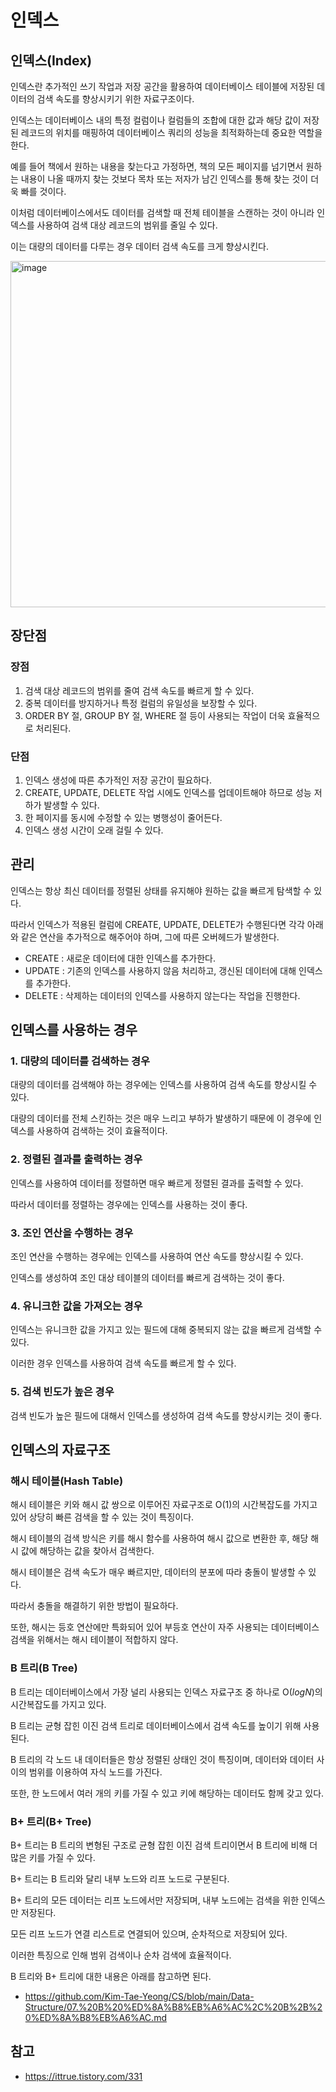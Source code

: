 # 인덱스
## 인덱스(Index)
인덱스란 추가적인 쓰기 작업과 저장 공간을 활용하여 데이터베이스 테이블에 저장된 데이터의 검색 속도를 향상시키기 위한 자료구조이다.

인덱스는 데이터베이스 내의 특정 컬럼이나 컬럼들의 조합에 대한 값과 해당 값이 저장된 레코드의 위치를 매핑하여 데이터베이스 쿼리의 성능을 최적화하는데 중요한 역할을 한다.

예를 들어 책에서 원하는 내용을 찾는다고 가정하면, 책의 모든 페이지를 넘기면서 원하는 내용이 나올 때까지 찾는 것보다 목차 또는 저자가 남긴 인덱스를 통해 찾는 것이 더욱 빠를 것이다.

이처럼 데이터베이스에서도 데이터를 검색할 때 전체 테이블을 스캔하는 것이 아니라 인덱스를 사용하여 검색 대상 레코드의 범위를 줄일 수 있다.

이는 대량의 데이터를 다루는 경우 데이터 검색 속도를 크게 향상시킨다.

<img width="554" alt="image" src="https://github.com/user-attachments/assets/3676ed26-aea7-4ddc-9016-3055ff0880a5" />

## 장단점
### 장점

1. 검색 대상 레코드의 범위를 줄여 검색 속도를 빠르게 할 수 있다.
2. 중복 데이터를 방지하거나 특정 컬럼의 유일성을 보장할 수 있다.
3. ORDER BY 절, GROUP BY 절, WHERE 절 등이 사용되는 작업이 더욱 효율적으로 처리된다.

### 단점

1. 인덱스 생성에 따른 추가적인 저장 공간이 필요하다.
2. CREATE, UPDATE, DELETE 작업 시에도 인덱스를 업데이트해야 하므로 성능 저하가 발생할 수 있다.
3. 한 페이지를 동시에 수정할 수 있는 병행성이 줄어든다.
4. 인덱스 생성 시간이 오래 걸릴 수 있다.

## 관리
인덱스는 항상 최신 데이터를 정렬된 상태를 유지해야 원하는 값을 빠르게 탐색할 수 있다.

따라서 인덱스가 적용된 컬럼에 CREATE, UPDATE, DELETE가 수행된다면 각각 아래와 같은 연산을 추가적으로 해주어야 하며, 그에 따른 오버헤드가 발생한다.

- CREATE : 새로운 데이터에 대한 인덱스를 추가한다.
- UPDATE : 기존의 인덱스를 사용하지 않음 처리하고, 갱신된 데이터에 대해 인덱스를 추가한다.
- DELETE : 삭제하는 데이터의 인덱스를 사용하지 않는다는 작업을 진행한다.

## 인덱스를 사용하는 경우
### 1. 대량의 데이터를 검색하는 경우
대량의 데이터를 검색해야 하는 경우에는 인덱스를 사용하여 검색 속도를 향상시킬 수 있다.

대량의 데이터를 전체 스킨하는 것은 매우 느리고 부하가 발생하기 때문에 이 경우에 인덱스를 사용하여 검색하는 것이 효율적이다.

### 2. 정렬된 결과를 출력하는 경우
인덱스를 사용하여 데이터를 정렬하면 매우 빠르게 정렬된 결과를 출력할 수 있다.

따라서 데이터를 정렬하는 경우에는 인덱스를 사용하는 것이 좋다.

### 3. 조인 연산을 수행하는 경우
조인 연산을 수행하는 경우에는 인덱스를 사용하여 연산 속도를 향상시킬 수 있다.

인덱스를 생성하여 조인 대상 테이블의 데이터를 빠르게 검색하는 것이 좋다.

### 4. 유니크한 값을 가져오는 경우
인덱스는 유니크한 값을 가지고 있는 필드에 대해 중복되지 않는 값을 빠르게 검색할 수 있다.

이러한 경우 인덱스를 사용하여 검색 속도를 빠르게 할 수 있다.

### 5. 검색 빈도가 높은 경우
검색 빈도가 높은 필드에 대해서 인덱스를 생성하여 검색 속도를 향상시키는 것이 좋다.

## 인덱스의 자료구조
### 해시 테이블(Hash Table)
해시 테이블은 키와 해시 값 쌍으로 이루어진 자료구조로 O(1)의 시간복잡도를 가지고 있어 상당히 빠른 검색을 할 수 있는 것이 특징이다.

해시 테이블의 검색 방식은 키를 해시 함수를 사용하여 해시 값으로 변환한 후, 해당 해시 값에 해당하는 값을 찾아서 검색한다.

해시 테이블은 검색 속도가 매우 빠르지만, 데이터의 분포에 따라 충돌이 발생할 수 있다.

따라서 충돌을 해결하기 위한 방법이 필요하다.

또한, 해시는 등호 연산에만 특화되어 있어 부등호 연산이 자주 사용되는 데이터베이스 검색을 위해서는 해시 테이블이 적합하지 않다.

### B 트리(B Tree)
B 트리는 데이터베이스에서 가장 널리 사용되는 인덱스 자료구조 중 하나로 O($log{N}$)의 시간복잡도를 가지고 있다.

B 트리는 균형 잡힌 이진 검색 트리로 데이터베이스에서 검색 속도를 높이기 위해 사용된다.

B 트리의 각 노드 내 데이터들은 항상 정렬된 상태인 것이 특징이며, 데이터와 데이터 사이의 범위를 이용하여 자식 노드를 가진다.

또한, 한 노드에서 여러 개의 키를 가질 수 있고 키에 해당하는 데이터도 함께 갖고 있다.

### B+ 트리(B+ Tree)
B+ 트리는 B 트리의 변형된 구조로 균형 잡힌 이진 검색 트리이면서 B 트리에 비해 더 많은 키를 가질 수 있다.

B+ 트리는 B 트리와 달리 내부 노드와 리프 노드로 구분된다.

B+ 트리의 모든 데이터는 리프 노드에서만 저장되며, 내부 노드에는 검색을 위한 인덱스만 저장된다.

모든 리프 노드가 연결 리스트로 연결되어 있으며, 순차적으로 저장되어 있다.

이러한 특징으로 인해 범위 검색이나 순차 검색에 효율적이다.

B 트리와 B+ 트리에 대한 내용은 아래를 참고하면 된다.
- https://github.com/Kim-Tae-Yeong/CS/blob/main/Data-Structure/07.%20B%20%ED%8A%B8%EB%A6%AC%2C%20B%2B%20%ED%8A%B8%EB%A6%AC.md

## 참고
- https://ittrue.tistory.com/331

